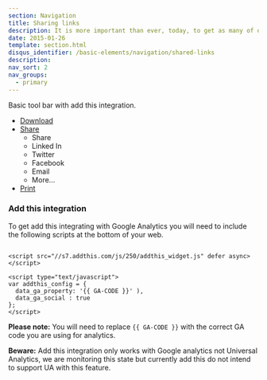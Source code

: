 ```yaml
---
section: Navigation
title: Sharing links
description: It is more important than ever, today, to get as many of our documents link to from external sources, make it easy for our users to share by including a simple share toolbar.
date: 2015-01-26
template: section.html
disqus_identifier: /basic-elements/navigation/shared-links
description:
nav_sort: 2
nav_groups:
  - primary
---
```


Basic tool bar with add this integration.

<div class="guide-example">
<ul class="share-links">
  <li><a href="#" title="Download a PDF version of this document">
    <span class="glyph-download"></span> <span class="label">Download</span></a>
  </li>
  <li class="dropdown" data-state="off" data-on="in" data-off="">
    <a href="#share-menu" id="share-menu-label" class="action-link" data-toggle="state" title="Share">
      <i class="glyph-share"></i> <span class="label">Share</span> <span class="caret"></span>
    </a>
    <ul class="menu addthis_toolbox" id="share-menu" role="menu" aria-labelledby="share-menu-label">
      <li>Share</li>
      <!-- AddThis Buttons START -->
      <li><a class="addthis_button_linkedin addthis_event" ><i class="icon-linkedin"></i> Linked In</a></li>
      <li><a class="addthis_button_twitter addthis_event" ><i class="glyph-twitter"></i> Twitter</a></li>
      <li><a class="addthis_button_facebook addthis_event" ><i class="glyph-facebook"></i> Facebook</a></li>
      <li><a class="addthis_button_email addthis_event"><i class="glyph-email-closed"></i> Email</a></li>
      <li><a class="addthis_button_more"><i class="glyph-plus"></i> More...</a></li>
      <!-- AddThis Buttons END -->
    </ul>
  </li>
  <li><a href="#" title="Print friendly version" rel="nofollow">
    <span class="glyph-print"></span> <span class="label">Print</span></a>
  </li>
</ul>
</div>

### Add this integration

To get add this integrating with Google Analytics you will need to include the following scripts at the bottom of your web.

<pre class="prettyprint linenums"><code>
&lt;script src="//s7.addthis.com/js/250/addthis_widget.js" defer async&gt;&lt;/script&gt;

&lt;script type="text/javascript"&gt;
var addthis_config = {
  data_ga_property: '{{ GA-CODE }}' ),
  data_ga_social : true
};
&lt;/script&gt;
</code></pre>

<div class="info info-note">
  <p><strong>Please note:</strong> You will need to replace <code>{{ GA-CODE }}</code> with the correct GA code you are using for analytics.</p>
</div>

<div class="info info-warning">
  <p><strong>Beware:</strong> Add this integration only works with Google analytics not Universal Analytics, we are monitoring this state but currently add this do not intend to support UA with this feature.</p>
</div>
